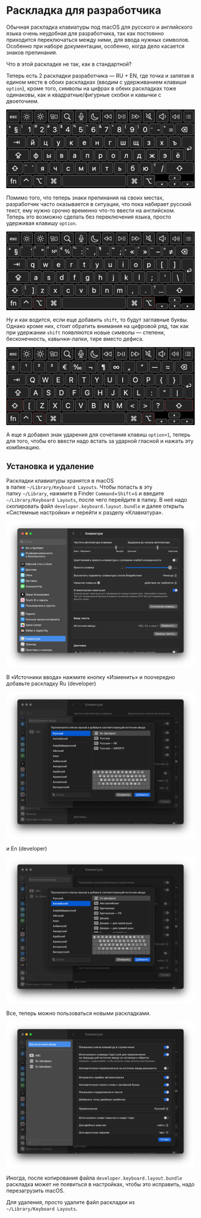 
# Раскладка для разработчика

Обычная раскладка клавиатуры под macOS для русского и английского языка очень неудобная для разработчика, так как постоянно приходится переключаться между ними, для ввода нужных символов. Особенно при наборе документации, особенно, когда дело касается знаков препинания.

Что в этой раскладке не так, как в стандартной? 

Теперь есть 2 раскладки разработчика — RU + EN, где точка и запятая в едином месте в обоих раскладках (вводим с удерживанием клавиши `option`), кроме того, символы на цифрах в обеих раскладках тоже одинаковы, как и квадратные/фигурные скобки и кавычки с двоеточием.

![image](resources/2024-05-03-20240503190340049.png)

Помимо того, что теперь знаки препинания на своих местах, разработчик часто оказывается в ситуации, что пока набирает русский текст, ему нужно срочно временно что-то ввести на английском. Теперь это возможно сделать без переключения языка, просто удерживая клавишу `option`.

![image](resources/2024-05-03-20240503190431046.png)

Ну и как водится, если еще добавить `shift`, то будут заглавные буквы. Однако кроме них, стоит обратить внимания на цифровой ряд, так как при удержании `shift` появляются новые символы — степени, бесконечность, кавычки-лапки, тире вместо дефиса.

![image](resources/2024-05-03-20240503190911611.png)

А еще я добавил знак ударения для сочетания клавиш `option+1`, теперь для того, чтобы его ввести надо встать за ударной гласной и нажать эту комбинацию.

## Установка и удаление

Раскладки клавиатуры хранятся в macOS в папке `~/Library/Keyboard Layouts`. Чтобы попасть в эту папку `~/Library`, нажмите в Finder `Command`+`Shift`+`G` и введите `~/Library/Keyboard Layouts`, после чего перейдите в папку. В неё надо скопировать файл `developer.keyboard.layout.bundle` и далее открыть «Системные настройки» и перейти к разделу «Клавиатура».

![image](resources/2024-05-03-20240503203836897.png)

В «Источники ввода» нажмите кнопку «Изменить» и поочередно добавьте раскладку Ru (developer)

![image](resources/2024-05-03-20240503204113217.png)

и En (developer)

![image](resources/2024-05-03-20240503204133616.png)

Все, теперь можно пользоваться новыми раскладками.

![image](resources/2024-05-03-20240503204141619.png)

Иногда, после копирования файла `developer.keyboard.layout.bundle` раскладка может не появиться в настройках, чтобы это исправить, надо перезагрузить macOS.

Для удаления, просто удалите файл раскладки из `~/Library/Keyboard Layouts`.
